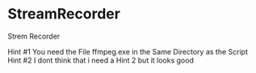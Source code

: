 # StreamRecorder
Strem Recorder

Hint #1 You need the File ffmpeg.exe in the Same Directory as the Script
Hint #2 I dont think that i need a Hint 2 but it looks good
